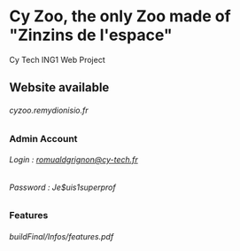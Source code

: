 # Cy Zoo, the only Zoo made of "Zinzins de l'espace"

Cy Tech ING1 Web Project

 ## Website available
 ###### cyzoo.remydionisio.fr

### Admin Account 
###### Login : romualdgrignon@cy-tech.fr
###### Password : Je$uis1superprof

### Features
###### buildFinal/Infos/features.pdf
